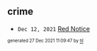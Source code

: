 ## crime


* <code>Dec 12, 2021</code> [Red Notice](2021-12-15T21-11-09-red-notice.md)

<sup><sub>generated 27 Dec 2021 11:09:47 by <a href='https://github.com/senorprogrammer/til'>til</a></sub></sup>
